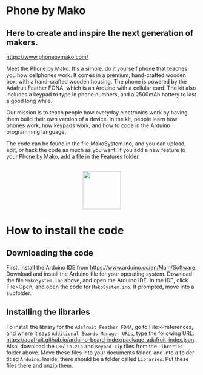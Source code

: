 
# Phone by Mako
## Here to create and inspire the next generation of makers.
https://www.phonebymako.com/

Meet the Phone by Mako. It's a simple, do it yourself phone that teaches you how cellphones work. It comes in a premium, hand-crafted wooden box, with a hand-crafted wooden housing. The phone is powered by the Adafruit Feather FONA, which is an Arduino with a cellular card. The kit also includes a keypad to type in phone numbers, and a 2500mAh battery to last a good long while.

Our mission is to teach people how everyday electronics work by having them build their own version of a device. In the kit, people learn how phones work, how keypads work, and how to code in the Arduino programming language.


The code can be found in the file MakoSystem.ino, and you can upload, edit, or hack the code as much as you want! If you add a new feature to your Phone by Mako, add a file in the Features folder.

<p align="center">
  <br>
  <img width="100px" src="http://phonebymako.com/logo-4.png">
</p>


# How to install the code
## Downloading the code
First, install the Arduino IDE from https://www.arduino.cc/en/Main/Software. Download and install the Arduino file for your operating system. Download the file `MakoSystem.ino` above, and open the Arduino IDE. In the IDE, click File>Open, and open the code for `MakoSystem.ino`. If prompted, move into a subfolder. 

## Installing the libraries
To install the library for the `Adafruit Feather FONA`, go to File>Preferences, and where it says `Additional Boards Manager URLs`, type the following URL: https://adafruit.github.io/arduino-board-index/package_adafruit_index.json. Also, download the `U8Glib.zip` and `Keypad.zip` files from the `Libraries` folder above. Move these files into your documents folder, and into a folder titled `Arduino`. Inside, there should be a folder called `Libraries`. Put these files there and unzip them.
